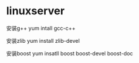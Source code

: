 # linuxserver

安装g++
	yum intall gcc-c++

安装zlib
	yum install zlib-devel
	
安装boost
	yum insatll boost boost-devel boost-doc



